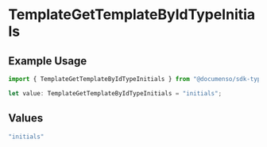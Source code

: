 # TemplateGetTemplateByIdTypeInitials

## Example Usage

```typescript
import { TemplateGetTemplateByIdTypeInitials } from "@documenso/sdk-typescript/models/operations";

let value: TemplateGetTemplateByIdTypeInitials = "initials";
```

## Values

```typescript
"initials"
```